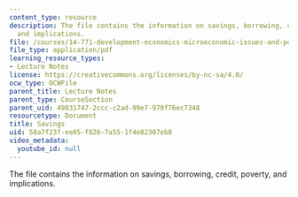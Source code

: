 ```yaml
---
content_type: resource
description: The file contains the information on savings, borrowing, credit, poverty,
  and implications.
file: /courses/14-771-development-economics-microeconomic-issues-and-policy-models-fall-2008/58a7f23fee05f8267a551f4e82307eb8_lec23.pdf
file_type: application/pdf
learning_resource_types:
- Lecture Notes
license: https://creativecommons.org/licenses/by-nc-sa/4.0/
ocw_type: OCWFile
parent_title: Lecture Notes
parent_type: CourseSection
parent_uid: 49831747-2ccc-c2ad-99e7-970f76ec7348
resourcetype: Document
title: Savings
uid: 58a7f23f-ee05-f826-7a55-1f4e82307eb8
video_metadata:
  youtube_id: null
---
```

The file contains the information on savings, borrowing, credit, poverty, and implications.